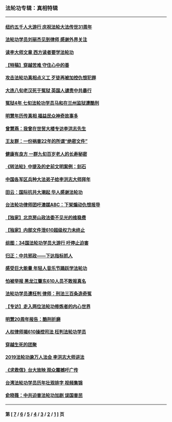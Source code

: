 ### 法轮功专辑：真相特辑
---
#### [纽约五千人大游行 庆祝法轮大法传世31周年](../../pages/nf4389/n13995110.md?10120430) 
#### [法轮功学员刘丽杰见到律师 感谢外界关注](../../pages/nf4389/n13927012.md?10120430) 
#### [读李大师文章 西方读者要学法轮功](../../pages/nf4389/n13925142.md?10120430) 
#### [【特稿】穿越苦难 守住心中的善](../../pages/nf4389/n13784979.md?10120430) 
#### [攻击法轮功真相点义工 歹徒再被加控仇恨犯罪](../../pages/nf4389/n13601019.md?10120430) 
#### [大连八旬老汉死于冤狱 英国人谴责中共暴行](../../pages/nf4389/n13480118.md?10120430) 
#### [冤狱4年 七旬法轮功学员马和在兰州监狱遭酷刑](../../pages/nf4389/n13304688.md?10120430) 
#### [明慧年历传真相 福益民众神奇故事多](../../pages/nf4389/n13294545.md?10120430) 
#### [曾慧燕：我曾在世贸大楼专访李洪志先生](../../pages/nf4389/n12898729.md?10120430) 
#### [王友群：一份祸害22年的所谓“绝密文件”](../../pages/nf4389/n12871750.md?10120430) 
#### [健康有良方 一群九旬百岁老人的长寿秘密](../../pages/nf4389/n12847475.md?10120430) 
#### [《转法轮》中提及的史前文明案例：刻石](../../pages/nf4389/n12758577.md?10120430) 
#### [中国各军区兵种大法弟子给李洪志大师拜年](../../pages/nf4389/n12750047.md?10120430) 
#### [田云：国际抗共大潮起 华人感谢法轮功](../../pages/nf4389/n12357708.md?10120430) 
#### [台法轮功律师团吁澳媒ABC：下架煽动仇恨报导](../../pages/nf4389/n12279917.md?10120430) 
#### [【独家】北京房山政法委不见光的维稳费](../../pages/nf4389/n12031979.md?10120430) 
#### [【独家】内部文件泄610超级权力未终止](../../pages/nf4389/n12023895.md?10120430) 
#### [组图：34国法轮功学员大游行 吁停止迫害](../../pages/nf4389/n11492658.md?10120430) 
#### [归正：中共邪政——下达指标抓人](../../pages/nf4389/n11474770.md?10120430) 
#### [感受巨大能量 年轻人音乐节踊跃学法轮功](../../pages/nf4389/n11441981.md?10120430) 
#### [怕被举报 黑龙江肇东610人员不敢报真名](../../pages/nf4389/n11436499.md?10120430) 
#### [法轮功学员遭枉判 律师：刑法三百条造奇冤](../../pages/nf4389/n11433943.md?10120430) 
#### [【专访】走入两位法轮功修炼者的内心世界](../../pages/nf4389/n11415623.md?10120430) 
#### [明慧20周年报告：酷刑折磨](../../pages/nf4389/n11387954.md?10120430) 
#### [人权律师揭610操控司法 枉判法轮功学员](../../pages/nf4389/n11313370.md?10120430) 
#### [穿越生死的团聚](../../pages/nf4389/n11258922.md?10120430) 
#### [2019法轮功逾万人法会 李洪志大师讲法](../../pages/nf4389/n11265303.md?10120430) 
#### [《求救信》台大放映 观众震撼吁广传](../../pages/nf4389/n10922251.md?10120430) 
#### [台湾法轮功学员历年壮观排字 视频集锦](../../pages/nf4389/n10878789.md?10120430) 
#### [俞晓薇：中共迫害法轮功加剧 误国害民](../../pages/nf4389/n10859260.md?10120430) 

---
#### 第 [ [7](./7.md?10120430) / [6](./6.md?10120430) / [5](./5.md?10120430) / [4](./4.md?10120430) / [3](./3.md?10120430) / [2](./2.md?10120430) / [1](./1.md?10120430) ] 页
